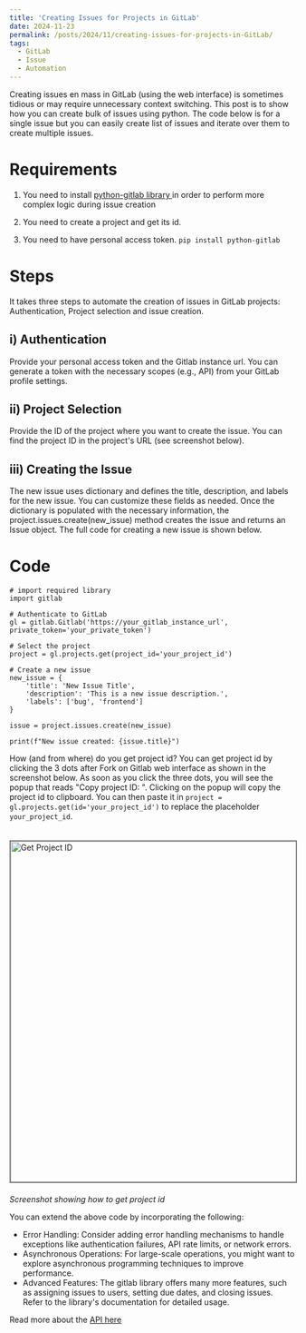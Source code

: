 ```yaml
---
title: 'Creating Issues for Projects in GitLab'
date: 2024-11-23
permalink: /posts/2024/11/creating-issues-for-projects-in-GitLab/
tags:
  - GitLab
  - Issue
  - Automation
---
```


Creating issues  en mass in GitLab (using the web interface) is sometimes tidious or may require unnecessary context switching. This post is to show how you can create bulk of issues using python. The code below is for a single issue but you can easily create list of issues and iterate over them to create multiple issues.

Requirements
======

1) You need to install <a href='https://python-gitlab.readthedocs.io/en/stable/'>python-gitlab library </a> in order to perform more complex logic during issue creation

2) You need to create a project and get its id. 

3) You need to have personal access token.
```pip install python-gitlab```

Steps
======
It takes three steps to automate the creation of issues in GitLab projects: Authentication, Project selection and issue creation.

i) Authentication
------
Provide your personal access token and the Gitlab instance url. You can generate a token with the necessary scopes (e.g., API) from your GitLab profile settings.

ii) Project Selection
------
Provide the ID of the project where you want to create the issue. You can find the project ID in the project's URL (see screenshot below).

iii) Creating the Issue
------
The new issue uses dictionary and defines the title, description, and labels for the new issue. You can customize these fields as needed. Once the dictionary is populated with the necessary information, the project.issues.create(new_issue) method creates the issue and returns an Issue object. The full code for creating a new issue is shown below.

Code
======
```
# import required library
import gitlab

# Authenticate to GitLab
gl = gitlab.Gitlab('https://your_gitlab_instance_url', private_token='your_private_token')

# Select the project
project = gl.projects.get(project_id='your_project_id')

# Create a new issue
new_issue = {
    'title': 'New Issue Title',
    'description': 'This is a new issue description.',
    'labels': ['bug', 'frontend']
}

issue = project.issues.create(new_issue)

print(f"New issue created: {issue.title}")
```

How (and from where) do you get project id? You can get project id by clicking the 3 dots after Fork on Gitlab web interface as shown in the screenshot below. As soon as you click the three dots, you will see the popup that reads "Copy project ID: <id>". Clicking on the popup will copy the project id to clipboard. You can then paste it in ```project = gl.projects.get(id='your_project_id')``` to replace the placeholder ```your_project_id```.

<p style="align:center">
<img src="https://sisayie.github.io/files/how_to_get_project_id.png" alt="Get Project ID" width="600" style="border: 2px solid grey; vertical-align:middle;margin:20px 0px"/>
  <br>
    <em>Screenshot showing how to get project id</em>
</p>

You can extend the above code by incorporating the following: 
- Error Handling: Consider adding error handling mechanisms to handle exceptions like authentication failures, API rate limits, or network errors.
- Asynchronous Operations: For large-scale operations, you might want to explore asynchronous programming techniques to improve performance.
- Advanced Features: The gitlab library offers many more features, such as assigning issues to users, setting due dates, and closing issues. Refer to the library's documentation for detailed usage.

Read more about the <a href = 'https://python-gitlab.readthedocs.io/en/stable/gl_objects/issues.html#project-issues'>API here</a>
